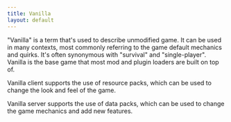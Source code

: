 ```yaml
---
title: Vanilla
layout: default
---
```


<p>
"Vanilla" is a term that's used to describe unmodified game. It can be used in many contexts, most commonly referring
to the game default mechanics and quirks. It's often synonymous with "survival" and "single-player". Vanilla is the base
game that most mod and plugin loaders are built on top of.
</p>

<p>
Vanilla client supports the use of resource packs, which can be used to change the look and feel of the game.
</p>

<p>
Vanilla server supports the use of data packs, which can be used to change the game mechanics and add new features.
</p>